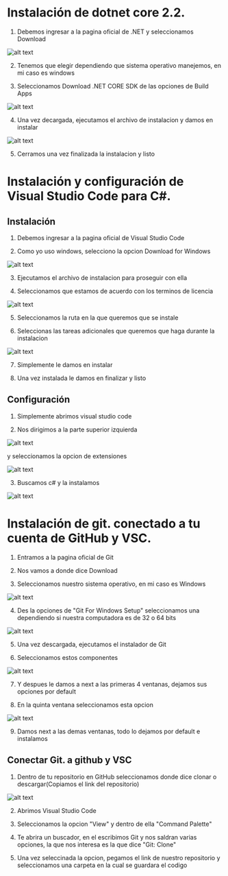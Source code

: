# Instalación de dotnet core 2.2.

1) Debemos ingresar a la pagina oficial de .NET y seleccionamos Download

![alt text](https://github.com/CesarHLR/POO/blob/master/Imagenes/.NET.png)

2) Tenemos que elegir dependiendo que sistema operativo manejemos, en mi caso es windows

3) Seleccionamos Download .NET CORE SDK de las opciones de Build Apps

![alt text](https://github.com/CesarHLR/POO/blob/master/Imagenes/net%20sdk.png)

4) Una vez decargada, ejecutamos el archivo de instalacion y damos en instalar

![alt text](https://github.com/CesarHLR/POO/blob/master/Imagenes/.NET%20INSTALACION.PNG)

5) Cerramos una vez finalizada la instalacion y listo

# Instalación y configuración de Visual Studio Code para C#.

## Instalación

1) Debemos ingresar a la pagina oficial de Visual Studio Code

2) Como yo uso windows, selecciono la opcion Download for Windows

![alt text](https://github.com/CesarHLR/POO/blob/master/Imagenes/download%20vsc.png)

3) Ejecutamos el archivo de instalacion para proseguir con ella

4) Seleccionamos que estamos de acuerdo con los terminos de licencia

![alt text](https://github.com/CesarHLR/POO/blob/master/Imagenes/vsc%20licencia.PNG)

5) Seleccionamos la ruta en la que queremos que se instale

6) Seleccionas las tareas adicionales que queremos que haga durante la instalacion

![alt text](https://github.com/CesarHLR/POO/blob/master/Imagenes/vsc%20tareas.PNG)

7) Simplemente le damos en instalar

8) Una vez instalada le damos en finalizar y listo

## Configuración

1) Simplemente abrimos visual studio code

2) Nos dirigimos a la parte superior izquierda                                          

![alt text](https://github.com/CesarHLR/POO/blob/master/Imagenes/vsc%20opciones.PNG)   

y seleccionamos la opcion de extensiones

![alt text](https://github.com/CesarHLR/POO/blob/master/Imagenes/vsc%20extensiones.PNG)

3) Buscamos c# y la instalamos

![alt text](https://github.com/CesarHLR/POO/blob/master/Imagenes/vsc%20c%23.PNG)

# Instalación de git. conectado a tu cuenta de GitHub y VSC.

1) Entramos a la pagina oficial de Git

2) Nos vamos a donde dice Download

3) Seleccionamos nuestro sistema operativo, en mi caso es Windows

![alt text](https://github.com/CesarHLR/POO/blob/master/Imagenes/git%20SO.PNG)

4) Des la opciones de "Git For Windows Setup" seleccionamos una dependiendo si nuestra computadora es de 32 o 64 bits

![alt text](https://github.com/CesarHLR/POO/blob/master/Imagenes/git%20bits.PNG)

5) Una vez descargada, ejecutamos el instalador de Git

6) Seleccionamos estos componentes 

![alt text](https://github.com/CesarHLR/POO/blob/master/Imagenes/git%20opciones.PNG)

7) Y despues le damos a next a las primeras 4 ventanas, dejamos sus opciones por default 

8) En la quinta ventana seleccionamos esta opcion

![alt text](https://github.com/CesarHLR/POO/blob/master/Imagenes/git%20opc.PNG)

9) Damos next a las demas ventanas, todo lo dejamos por default e instalamos

## Conectar Git. a github y VSC

1) Dentro de tu repositorio en GitHub seleccionamos donde dice clonar o descargar(Copiamos el link del repositorio)

![alt text](https://github.com/CesarHLR/POO/blob/master/Imagenes/git%20clonar.png)

2) Abrimos Visual Studio Code

3) Seleccionamos la opcion "View" y dentro de ella "Command Palette"

4) Te abrira un buscador, en el escribimos Git y nos saldran varias opciones, la que nos interesa es la que dice "Git: Clone"

5) Una vez seleccinada la opcion, pegamos el link de nuestro repositorio y seleccionamos una carpeta en la cual se guardara el codigo















